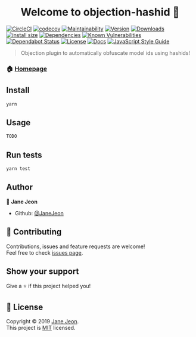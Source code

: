 <h1 align="center">Welcome to objection-hashid 👋</h1>

[![CircleCI](https://img.shields.io/circleci/build/github/JaneJeon/objection-hashid)](https://circleci.com/gh/JaneJeon/objection-hashid) [![codecov](https://codecov.io/gh/JaneJeon/objection-hashid/branch/master/graph/badge.svg)](https://codecov.io/gh/JaneJeon/objection-hashid) [![Maintainability](https://api.codeclimate.com/v1/badges/744d3e3b2ab971a81016/maintainability)](https://codeclimate.com/github/JaneJeon/objection-hashid/maintainability) [![Version](https://img.shields.io/npm/v/objection-hashid)](https://www.npmjs.com/package/objection-hashid) [![Downloads](https://img.shields.io/npm/dt/objection-hashid)](https://www.npmjs.com/package/objection-hashid) [![install size](https://packagephobia.now.sh/badge?p=objection-hashid)](https://packagephobia.now.sh/result?p=objection-hashid) [![Dependencies](https://img.shields.io/david/JaneJeon/objection-hashid)](https://david-dm.org/JaneJeon/objection-hashid) [![Known Vulnerabilities](https://snyk.io//test/github/JaneJeon/objection-hashid/badge.svg?targetFile=package.json)](https://snyk.io//test/github/JaneJeon/objection-hashid?targetFile=package.json) [![Dependabot Status](https://api.dependabot.com/badges/status?host=github&repo=JaneJeon/objection-hashid)](https://dependabot.com) [![License](https://img.shields.io/npm/l/objection-hashid)](https://github.com/JaneJeon/objection-hashid/blob/master/LICENSE) [![Docs](https://img.shields.io/badge/docs-github-blue)](https://janejeon.github.io/objection-hashid) [![JavaScript Style Guide](https://img.shields.io/badge/code_style-standard-brightgreen.svg)](https://standardjs.com)

> Objection plugin to automatically obfuscate model ids using hashids!

### 🏠 [Homepage](https://github.com/JaneJeon/objection-hashid)

## Install

```sh
yarn
```

## Usage

```sh
TODO
```

## Run tests

```sh
yarn test
```

## Author

👤 **Jane Jeon**

- Github: [@JaneJeon](https://github.com/JaneJeon)

## 🤝 Contributing

Contributions, issues and feature requests are welcome!  
Feel free to check [issues page](https://github.com/JaneJeon/objection-hashid/issues).

## Show your support

Give a ⭐️ if this project helped you!

## 📝 License

Copyright © 2019 [Jane Jeon](https://github.com/JaneJeon).  
This project is [MIT](https://github.com/JaneJeon/objection-hashid/blob/master/LICENSE) licensed.

